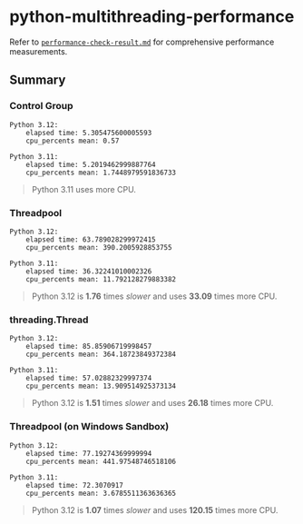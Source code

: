# python-multithreading-performance

Refer to [`performance-check-result.md`](performance-check-result.md) for comprehensive performance measurements.

## Summary

### Control Group

```
Python 3.12:
    elapsed time: 5.305475600005593
    cpu_percents mean: 0.57

Python 3.11:
    elapsed time: 5.2019462999887764
    cpu_percents mean: 1.7448979591836733
```

> Python 3.11 uses more CPU.

### Threadpool

```
Python 3.12:
    elapsed time: 63.789028299972415
    cpu_percents mean: 390.2005928853755

Python 3.11:
    elapsed time: 36.32241010002326
    cpu_percents mean: 11.792128279883382
```

> Python 3.12 is **1.76** times *slower* and uses **33.09** times more CPU.

### threading.Thread

```
Python 3.12:
    elapsed time: 85.85906719998457
    cpu_percents mean: 364.18723849372384

Python 3.11:
    elapsed time: 57.02882329997374
    cpu_percents mean: 13.909514925373134
```

> Python 3.12 is **1.51** times *slower* and uses **26.18** times more CPU.

### Threadpool (on Windows Sandbox)

```
Python 3.12:
    elapsed time: 77.19274369999994
    cpu_percents mean: 441.97548746518106

Python 3.11:
    elapsed time: 72.3070917
    cpu_percents mean: 3.6785511363636365
```

> Python 3.12 is **1.07** times *slower* and uses **120.15** times more CPU.
